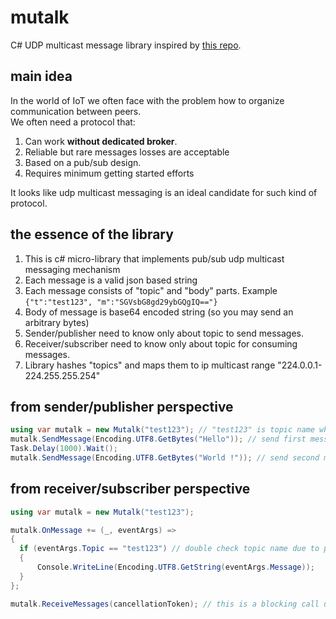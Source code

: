 # mutalk
C# UDP multicast message library inspired by [this repo](https://github.com/reddec/mutalk/).

## main idea
In the world of IoT we often face with the problem how to organize communication between peers.\
We often need a protocol that:

1. Can work **without dedicated broker**. 
2. Reliable but rare messages losses are acceptable
2. Based on a pub/sub design. 
3. Requires minimum getting started efforts

It looks like udp multicast messaging is an ideal candidate for such kind of protocol.

## the essence of the library
1. This is c# micro-library that implements pub/sub udp multicast messaging mechanism
2. Each message is a valid json based string
2. Each message consists of "topic" and "body" parts. Example\
`{"t":"test123", "m":"SGVsbG8gd29ybGQgIQ=="}`
3. Body of message is base64 encoded string (so you may send an arbitrary bytes)
3. Sender/publisher need to know only about topic to send messages.
4. Receiver/subscriber need to know only about topic for consuming messages.
5. Library hashes "topics" and maps them to ip multicast range "224.0.0.1-224.255.255.254"


## from sender/publisher perspective

```csharp
using var mutalk = new Mutalk("test123"); // "test123" is topic name where messages will be sent
mutalk.SendMessage(Encoding.UTF8.GetBytes("Hello")); // send first message to topic
Task.Delay(1000).Wait();
mutalk.SendMessage(Encoding.UTF8.GetBytes("World !")); // send second message to topic
```

## from receiver/subscriber perspective
```csharp
using var mutalk = new Mutalk("test123");

mutalk.OnMessage += (_, eventArgs) =>
{
  if (eventArgs.Topic == "test123") // double check topic name due to possible hash collisions
  {
	  Console.WriteLine(Encoding.UTF8.GetString(eventArgs.Message));
  }
};

mutalk.ReceiveMessages(cancellationToken); // this is a blocking call until cancellationToken.Cancel()
```

